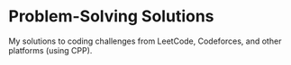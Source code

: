 #  Problem-Solving Solutions
My solutions to coding challenges from LeetCode, Codeforces, and other platforms (using CPP).
